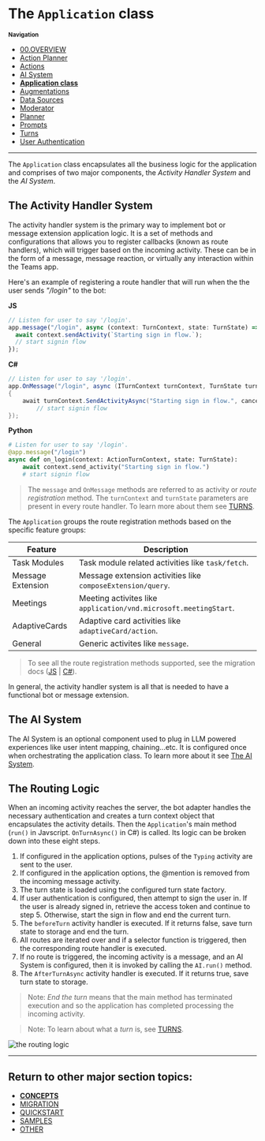 # The `Application` class

<small>**Navigation**</small>

- [00.OVERVIEW](./README.md)
- [Action Planner](./ACTION-PLANNER.md)
- [Actions](./ACTIONS.md)
- [AI System](./AI-SYSTEM.md)
- [**Application class**](./APPLICATION.md)
- [Augmentations](./AUGMENTATIONS.md)
- [Data Sources](./DATA-SOURCES.md)
- [Moderator](./MODERATOR.md)
- [Planner](./PLANNER.md)
- [Prompts](./PROMPTS.md)
- [Turns](./TURNS.md)
- [User Authentication](./USER-AUTH.md)

---

The `Application` class encapsulates all the business logic for the application and comprises of two major components, the _Activity Handler System_ and the _AI System_.

## The Activity Handler System

The activity handler system is the primary way to implement bot or message extension application logic. It is a set of methods and configurations that allows you to register callbacks (known as route handlers), which will trigger based on the incoming activity. These can be in the form of a message, message reaction, or virtually any interaction within the Teams app.

Here's an example of registering a route handler that will run when the the user sends _"/login"_ to the bot:

**JS**

```js
// Listen for user to say '/login'.
app.message("/login", async (context: TurnContext, state: TurnState) => {
  await context.sendActivity(`Starting sign in flow.`);
  // start signin flow
});
```

**C#**

```cs
// Listen for user to say '/login'.
app.OnMessage("/login", async (ITurnContext turnContext, TurnState turnState, CancellationToken cancellationToken) =>
{
    await turnContext.SendActivityAsync("Starting sign in flow.", cancellationToken: cancellationToken);
        // start signin flow
});
```

**Python**
```python
# Listen for user to say '/login'.
@app.message("/login")
async def on_login(context: ActionTurnContext, state: TurnState):
    await context.send_activity("Starting sign in flow.")
    # start signin flow
```

> The `message` and `OnMessage` methods are referred to as activity or *route registration* method. 
> The `turnContext` and `turnState` parameters are present in every route handler. To learn more about them see [TURNS](TURNS.md).


The `Application` groups the route registration methods based on the specific feature groups:

| **Feature**       | **Description**                                                  |
| ----------------- | ---------------------------------------------------------------- |
| Task Modules      | Task module related activities like `task/fetch`.                |
| Message Extension | Message extension activities like `composeExtension/query`.      |
| Meetings          | Meeting activites like `application/vnd.microsoft.meetingStart`. |
| AdaptiveCards     | Adaptive card activities like `adaptiveCard/action`.             |
| General           | Generic activites like `message`.                                |

> To see all the route registration methods supported, see the migration docs ([JS](https://github.com/microsoft/teams-ai/blob/main/getting-started/MIGRATION/JS.md#activity-handler-methods) | [C#](https://github.com/microsoft/teams-ai/blob/main/getting-started/MIGRATION/DOTNET.md#activity-handler-methods)).

In general, the activity handler system is all that is needed to have a functional bot or message extension.

## The AI System

The AI System is an optional component used to plug in LLM powered experiences like user intent mapping, chaining...etc. It is configured once when orchestrating the application class. To learn more about it see [The AI System](./AI-SYSTEM.md).

## The Routing Logic

When an incoming activity reaches the server, the bot adapter handles the necessary authentication and creates a turn context object that encapsulates the activity details. Then the `Application`'s main method (`run()` in Javscript. `OnTurnAsync()` in C#) is called. Its logic can be broken down into these eight steps.

1. If configured in the application options, pulses of the `Typing` activity are sent to the user.
2. If configured in the application options, the @mention is removed from the incoming message activity.
3. The turn state is loaded using the configured turn state factory.
4. If user authentication is configured, then attempt to sign the user in. If the user is already signed in, retrieve the access token and continue to step 5. Otherwise, start the sign in flow and end the current turn.
5. The `beforeTurn` activity handler is executed. If it returns false, save turn state to storage and end the turn.
6. All routes are iterated over and if a selector function is triggered, then the corresponding route handler is executed.
7. If no route is triggered, the incoming activity is a message, and an AI System is configured, then it is invoked by calling the `AI.run()` method.
8. The `AfterTurnAsync` activity handler is executed. If it returns true, save turn state to storage.

> Note: _End the turn_ means that the main method has terminated execution and so the application has completed processing the incoming activity.

> Note: To learn about what a _turn_ is, see [TURNS](TURNS.md).

![the routing logic](../assets/routing-logic.png)

---

## Return to other major section topics:

- [**CONCEPTS**](../CONCEPTS/README.md)
- [MIGRATION](../MIGRATION/README.md)
- [QUICKSTART](../QUICKSTART.md)
- [SAMPLES](../SAMPLES.md)
- [OTHER](../OTHER/README.md)
